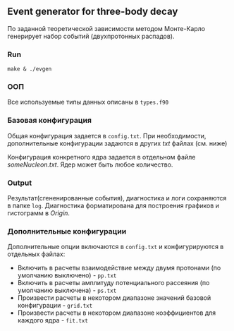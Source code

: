 ## Event generator for three-body decay
По заданной теоретической зависимости методом Монте-Карло генерирует набор событий (двухпротонных распадов).

### Run
`make & ./evgen`
### ООП
Все используемые типы данных описаны в `types.f90`
### Базовая конфигурация
Общая конфигурация задается в `config.txt`. При необходимости, дополнительные конфигурации задаются в других _txt_ файлах (см. ниже)

Конфигурация конкретного ядра задается в отдельном файле _someNucleon.txt_. Ядер может быть любое количество.
### Output
Результат(сгененированные события), диагностика и логи сохраняются в папке `log`. Диагностика форматирована для построения графиков и гистограмм в _Origin_.
### Дополнительные конфигурации
Дополнительные опции включаются в `config.txt` и конфигурируются в отдельных файлах:
* Включить в расчеты взаимодействие между двумя протонами (по умолчанию выключено) - `pp.txt`
* Включить в расчеты амплитуду потенциального рассеяния (по умолчанию выключена) - `ps.txt`
* Произвести расчеты в некотором диапазоне значений базовой конфигурации - `grid.txt`
* Произвести расчеты в некотором диапазоне коэффициентов для каждого ядра - `fit.txt`
